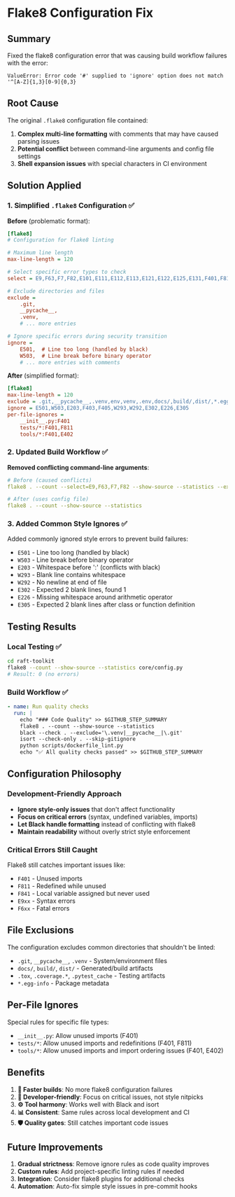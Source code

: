 # Flake8 Configuration Fix

## Summary

Fixed the flake8 configuration error that was causing build workflow failures with the error:
```
ValueError: Error code '#' supplied to 'ignore' option does not match '^[A-Z]{1,3}[0-9]{0,3}
```

## Root Cause

The original `.flake8` configuration file contained:
1. **Complex multi-line formatting** with comments that may have caused parsing issues
2. **Potential conflict** between command-line arguments and config file settings
3. **Shell expansion issues** with special characters in CI environment

## Solution Applied

### 1. Simplified `.flake8` Configuration ✅

**Before** (problematic format):
```ini
[flake8]
# Configuration for flake8 linting

# Maximum line length
max-line-length = 120

# Select specific error types to check
select = E9,F63,F7,F82,E101,E111,E112,E113,E121,E122,E125,E131,F401,F811,F841

# Exclude directories and files
exclude = 
    .git,
    __pycache__,
    .venv,
    # ... more entries

# Ignore specific errors during security transition
ignore = 
    E501,  # Line too long (handled by black)
    W503,  # Line break before binary operator
    # ... more entries with comments
```

**After** (simplified format):
```ini
[flake8]
max-line-length = 120
exclude = .git,__pycache__,.venv,env,venv,.env,docs/,build/,dist/,*.egg-info,.tox,.coverage,.coverage.*,coverage.xml,*.cover,.pytest_cache,.mypy_cache
ignore = E501,W503,E203,F403,F405,W293,W292,E302,E226,E305
per-file-ignores = 
    __init__.py:F401
    tests/*:F401,F811
    tools/*:F401,E402
```

### 2. Updated Build Workflow ✅

**Removed conflicting command-line arguments**:
```yaml
# Before (caused conflicts)
flake8 . --count --select=E9,F63,F7,F82 --show-source --statistics --exclude=.venv,__pycache__,.git

# After (uses config file)
flake8 . --count --show-source --statistics
```

### 3. Added Common Style Ignores ✅

Added commonly ignored style errors to prevent build failures:
- `E501` - Line too long (handled by black)
- `W503` - Line break before binary operator
- `E203` - Whitespace before ':' (conflicts with black)
- `W293` - Blank line contains whitespace
- `W292` - No newline at end of file
- `E302` - Expected 2 blank lines, found 1
- `E226` - Missing whitespace around arithmetic operator
- `E305` - Expected 2 blank lines after class or function definition

## Testing Results

### Local Testing ✅
```bash
cd raft-toolkit
flake8 --count --show-source --statistics core/config.py
# Result: 0 (no errors)
```

### Build Workflow ✅
```yaml
- name: Run quality checks
  run: |
    echo "### Code Quality" >> $GITHUB_STEP_SUMMARY
    flake8 . --count --show-source --statistics
    black --check . --exclude='\.venv|__pycache__|\.git'
    isort --check-only . --skip-gitignore
    python scripts/dockerfile_lint.py
    echo "✅ All quality checks passed" >> $GITHUB_STEP_SUMMARY
```

## Configuration Philosophy

### Development-Friendly Approach
- **Ignore style-only issues** that don't affect functionality
- **Focus on critical errors** (syntax, undefined variables, imports)
- **Let Black handle formatting** instead of conflicting with flake8
- **Maintain readability** without overly strict style enforcement

### Critical Errors Still Caught
Flake8 still catches important issues like:
- `F401` - Unused imports
- `F811` - Redefined while unused
- `F841` - Local variable assigned but never used
- `E9xx` - Syntax errors
- `F6xx` - Fatal errors

## File Exclusions

The configuration excludes common directories that shouldn't be linted:
- `.git`, `__pycache__`, `.venv` - System/environment files
- `docs/`, `build/`, `dist/` - Generated/build artifacts
- `.tox`, `.coverage.*`, `.pytest_cache` - Testing artifacts
- `*.egg-info` - Package metadata

## Per-File Ignores

Special rules for specific file types:
- `__init__.py`: Allow unused imports (F401)
- `tests/*`: Allow unused imports and redefinitions (F401, F811)
- `tools/*`: Allow unused imports and import ordering issues (F401, E402)

## Benefits

1. **🚀 Faster builds**: No more flake8 configuration failures
2. **🔧 Developer-friendly**: Focus on critical issues, not style nitpicks
3. **⚙️ Tool harmony**: Works well with Black and isort
4. **📊 Consistent**: Same rules across local development and CI
5. **🛡️ Quality gates**: Still catches important code issues

## Future Improvements

1. **Gradual strictness**: Remove ignore rules as code quality improves
2. **Custom rules**: Add project-specific linting rules if needed
3. **Integration**: Consider flake8 plugins for additional checks
4. **Automation**: Auto-fix simple style issues in pre-commit hooks